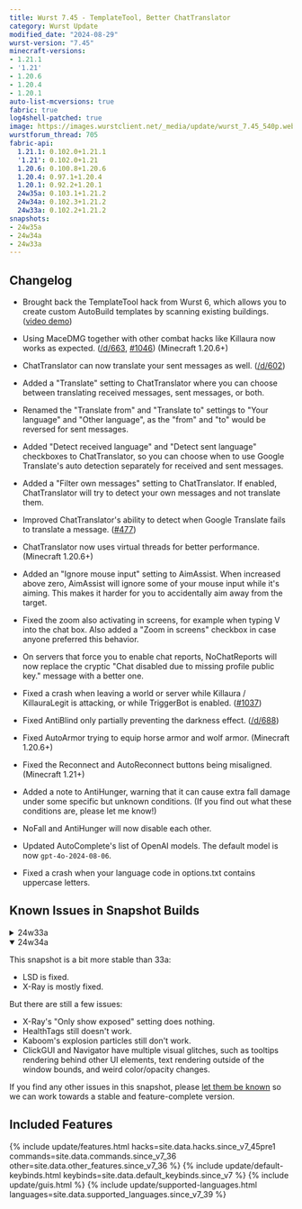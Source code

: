 ```yaml
---
title: Wurst 7.45 - TemplateTool, Better ChatTranslator
category: Wurst Update
modified_date: "2024-08-29"
wurst-version: "7.45"
minecraft-versions:
- 1.21.1
- '1.21'
- 1.20.6
- 1.20.4
- 1.20.1
auto-list-mcversions: true
fabric: true
log4shell-patched: true
image: https://images.wurstclient.net/_media/update/wurst_7.45_540p.webp
wurstforum_thread: 705
fabric-api:
  1.21.1: 0.102.0+1.21.1
  '1.21': 0.102.0+1.21
  1.20.6: 0.100.8+1.20.6
  1.20.4: 0.97.1+1.20.4
  1.20.1: 0.92.2+1.20.1
  24w35a: 0.103.1+1.21.2
  24w34a: 0.102.3+1.21.2
  24w33a: 0.102.2+1.21.2
snapshots:
- 24w35a
- 24w34a
- 24w33a
---
```

## Changelog

- Brought back the TemplateTool hack from Wurst 6, which allows you to create custom AutoBuild templates by scanning existing buildings. ([video demo](https://youtu.be/xLaTu0wBTdw))

- Using MaceDMG together with other combat hacks like Killaura now works as expected. ([/d/663](https://wurstforum.net/d/663), [#1046](https://github.com/Wurst-Imperium/Wurst7/issues/1046)) (Minecraft 1.20.6+)

- ChatTranslator can now translate your sent messages as well. ([/d/602](https://wurstforum.net/d/602))

- Added a "Translate" setting to ChatTranslator where you can choose between translating received messages, sent messages, or both.

- Renamed the "Translate from" and "Translate to" settings to "Your language" and "Other language", as the "from" and "to" would be reversed for sent messages.

- Added "Detect received language" and "Detect sent language" checkboxes to ChatTranslator, so you can choose when to use Google Translate's auto detection separately for received and sent messages.

- Added a "Filter own messages" setting to ChatTranslator. If enabled, ChatTranslator will try to detect your own messages and not translate them.

- Improved ChatTranslator's ability to detect when Google Translate fails to translate a message. ([#477](https://github.com/Wurst-Imperium/Wurst7/pull/477))

- ChatTranslator now uses virtual threads for better performance. (Minecraft 1.20.6+)

- Added an "Ignore mouse input" setting to AimAssist. When increased above zero, AimAssist will ignore some of your mouse input while it's aiming. This makes it harder for you to accidentally aim away from the target.

- Fixed the zoom also activating in screens, for example when typing V into the chat box. Also added a "Zoom in screens" checkbox in case anyone preferred this behavior.

- On servers that force you to enable chat reports, NoChatReports will now replace the cryptic "Chat disabled due to missing profile public key." message with a better one.

- Fixed a crash when leaving a world or server while Killaura / KillauraLegit is attacking, or while TriggerBot is enabled. ([#1037](https://github.com/Wurst-Imperium/Wurst7/pull/1037))

- Fixed AntiBlind only partially preventing the darkness effect. ([/d/688](https://wurstforum.net/d/688))

- Fixed AutoArmor trying to equip horse armor and wolf armor. (Minecraft 1.20.6+)

- Fixed the Reconnect and AutoReconnect buttons being misaligned. (Minecraft 1.21+)

- Added a note to AntiHunger, warning that it can cause extra fall damage under some specific but unknown conditions. (If you find out what these conditions are, please let me know!)

- NoFall and AntiHunger will now disable each other.

- Updated AutoComplete's list of OpenAI models. The default model is now `gpt-4o-2024-08-06`.

- Fixed a crash when your language code in options.txt contains uppercase letters.

## Known Issues in Snapshot Builds

<details>
  <summary>24w33a</summary>
  <p>This snapshot contains a large amount of breaking changes, resulting in many Wurst features not working as expected.</p>
  <ul>
    <li>X-Ray doesn't work.</li>
    <li>HealthTags doesn't work.</li>
    <li>Kaboom doesn't render the explosion particles anymore.</li>
    <li>LSD doesn't work.</li>
  </ul>
</details>

<details open>
  <summary>24w34a</summary>
  <p>This snapshot is a bit more stable than 33a:</p>
  <ul>
    <li>LSD is fixed.</li>
    <li>X-Ray is mostly fixed.</li>
  </ul>
  <p>But there are still a few issues:</p>
  <ul>
    <li>X-Ray's "Only show exposed" setting does nothing.</li>
    <li>HealthTags still doesn't work.</li>
    <li>Kaboom's explosion particles still don't work.</li>
    <li>ClickGUI and Navigator have multiple visual glitches, such as tooltips rendering behind other UI elements, text rendering outside of the window bounds, and weird color/opacity changes.</li>
  </ul>
  <p>If you find any other issues in this snapshot, please <a href="https://wurstforum.net/t/bugs-snapshots">let them be known</a> so we can work towards a stable and feature-complete version.</p>
</details>

## Included Features

{% include update/features.html hacks=site.data.hacks.since_v7_45pre1 commands=site.data.commands.since_v7_36 other=site.data.other_features.since_v7_36 %}
{% include update/default-keybinds.html keybinds=site.data.default_keybinds.since_v7 %}
{% include update/guis.html %}
{% include update/supported-languages.html languages=site.data.supported_languages.since_v7_39 %}
